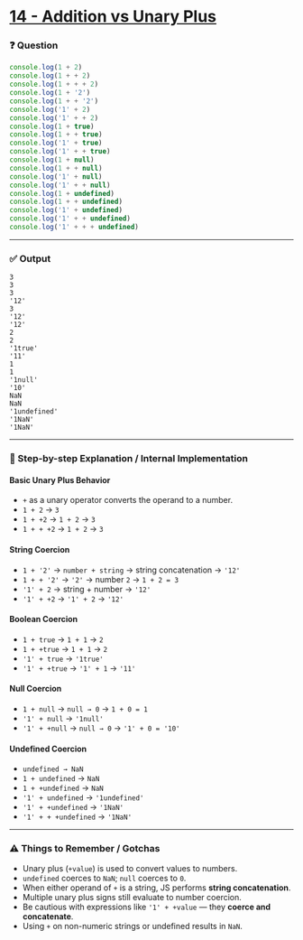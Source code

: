 # [14 - Addition vs Unary Plus](https://bigfrontend.dev/quiz/Addition-vs-Unary-Plus)

### ❓ Question
```js
console.log(1 + 2)
console.log(1 + + 2)
console.log(1 + + + 2)
console.log(1 + '2')
console.log(1 + + '2')
console.log('1' + 2)
console.log('1' + + 2)
console.log(1 + true)
console.log(1 + + true)
console.log('1' + true)
console.log('1' + + true)
console.log(1 + null)
console.log(1 + + null)
console.log('1' + null)
console.log('1' + + null)
console.log(1 + undefined)
console.log(1 + + undefined)
console.log('1' + undefined)
console.log('1' + + undefined)
console.log('1' + + + undefined)
```

---

### ✅ Output

```
3
3
3
'12'
3
'12'
'12'
2
2
'1true'
'11'
1
1
'1null'
'10'
NaN
NaN
'1undefined'
'1NaN'
'1NaN'
```

---

### 🧠 Step-by-step Explanation / Internal Implementation

#### Basic Unary Plus Behavior
- `+` as a unary operator converts the operand to a number.
- `1 + 2` → `3`
- `1 + +2` → `1 + 2` → `3`
- `1 + + +2` → `1 + 2` → `3`

#### String Coercion
- `1 + '2'` → `number + string` → string concatenation → `'12'`
- `1 + + '2'` → `'2'` → number `2` → `1 + 2 = 3`
- `'1' + 2` → string + number → `'12'`
- `'1' + +2` → `'1' + 2` → `'12'`

#### Boolean Coercion
- `1 + true` → `1 + 1` → `2`
- `1 + +true` → `1 + 1` → `2`
- `'1' + true` → `'1true'`
- `'1' + +true` → `'1' + 1` → `'11'`

#### Null Coercion
- `1 + null` → `null → 0` → `1 + 0 = 1`
- `'1' + null` → `'1null'`
- `'1' + +null` → `null → 0` → `'1' + 0 = '10'`

#### Undefined Coercion
- `undefined → NaN`
- `1 + undefined` → `NaN`
- `1 + +undefined` → `NaN`
- `'1' + undefined` → `'1undefined'`
- `'1' + +undefined` → `'1NaN'`
- `'1' + + +undefined` → `'1NaN'`

---

### ⚠️ Things to Remember / Gotchas

- Unary plus (`+value`) is used to convert values to numbers.
- `undefined` coerces to `NaN`; `null` coerces to `0`.
- When either operand of `+` is a string, JS performs **string concatenation**.
- Multiple unary plus signs still evaluate to number coercion.
- Be cautious with expressions like `'1' + +value` — they **coerce and concatenate**.
- Using `+` on non-numeric strings or undefined results in `NaN`.